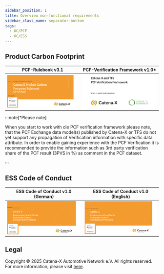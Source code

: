 ```yaml
---
sidebar_position: 1
title: Overview non-functional requirements
sidebar_class_name: separator-bottom
tags:
  - UC/PCF
  - UC/ESS
---
```


## Product Carbon Footprint

| PCF-Rulebook v3.1 | PCF-Verification Framework v1.0* |
|:---:|:---:|
| [![CX-NFR-PCF-Rulebook_v.3.0.png](./assets/images/CX-NFR-PCF-Rulebook_v.3.1.png)](./assets/files/CX-NFR-PCF-Rulebook_v.3.1.pdf) | [![CX-NFR-PCF_TFS-verification_v.1.0.png](./assets/images/CX-NFR-PCF_TFS-verification_v.1.0.png)](./assets/files/CX-NFR-PCF_TFS-verification_v.1.0.pdf)  |

:::note[\*Please note]

When you start to work with die PCF verification framework please note, that the PCF Exchange data model(s) published by Catena-X or TFS do not yet support any propagation of Verification information with specific data attribute. In order to enable gaining experience with the PCF Verification it is recommended to provide the information such as 3rd party verification share of the PCF result (3PVS in %) as comment in the PCF dataset.

:::

## ESS Code of Conduct

| ESS Code of Conduct v1.0 (German) | ESS Code of Conduct v1.0 (English) |
|:---:|:---:|
| [![CX-NFR-ESS-Codex_v.1.0_DE.png](./assets/images/CX-NFR-ESS-Codex_v.1.0_DE.png)](./assets/files/CX-NFR-ESS-Codex_v.1.0_DE.pdf) | [![CX-NFR-ESS-Codex_v.1.0_EN.png](./assets/images/CX-NFR-ESS-Codex_v.1.0_EN.png)](./assets/files/CX-NFR-ESS-Codex_v.1.0_EN.pdf) |

## Legal

Copyright © 2025 Catena-X Automotive Network e.V. All rights reserved. For more information, please visit [here](/copyright).
